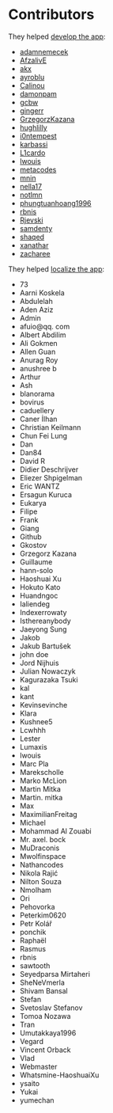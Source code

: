 # Contributors

They helped [develop the app](https://github.com/lwouis/alt-tab-macos/graphs/contributors):

* [adamnemecek](https://github.com/adamnemecek)
* [AfzalivE](https://github.com/AfzalivE)
* [akx](https://github.com/akx)
* [ayroblu](https://github.com/ayroblu)
* [Calinou](https://github.com/Calinou)
* [damonpam](https://github.com/damonpam)
* [gcbw](https://github.com/gcbw)
* [gingerr](https://github.com/gingerr)
* [GrzegorzKazana](https://github.com/GrzegorzKazana)
* [hughlilly](https://github.com/hughlilly)
* [i0ntempest](https://github.com/i0ntempest)
* [karbassi](https://github.com/karbassi)
* [L1cardo](https://github.com/L1cardo)
* [lwouis](https://github.com/lwouis)
* [metacodes](https://github.com/metacodes)
* [mnin](https://github.com/mnin)
* [nella17](https://github.com/nella17)
* [notlmn](https://github.com/notlmn)
* [phungtuanhoang1996](https://github.com/phungtuanhoang1996)
* [rbnis](https://github.com/rbnis)
* [Rjevski](https://github.com/Rjevski)
* [samdenty](https://github.com/samdenty)
* [shaqed](https://github.com/shaqed)
* [xanathar](https://github.com/xanathar)
* [zacharee](https://github.com/zacharee)

They helped [localize the app](https://poeditor.com/join/project/8AOEZ0eAZE):

* 73
* Aarni Koskela
* Abdulelah
* Aden Aziz
* Admin
* afuio@qq. com
* Albert Abdilim
* Ali Gokmen
* Allen Guan
* Anurag Roy
* anushree b
* Arthur
* Ash
* blanorama
* bovirus
* caduellery
* Caner İlhan
* Christian Keilmann
* Chun Fei Lung
* Dan
* Dan84
* David R
* Didier Deschrijver
* Eliezer Shpigelman
* Eric WANTZ
* Ersagun Kuruca
* Eukarya
* Filipe
* Frank
* Giang
* Github
* Gkostov
* Grzegorz Kazana
* Guillaume
* hann-solo
* Haoshuai Xu
* Hokuto Kato
* Huandngoc
* Ialiendeg
* Indexerrowaty
* Isthereanybody
* Jaeyong Sung
* Jakob
* Jakub Bartušek
* john doe
* Jord Nijhuis
* Julian Nowaczyk
* Kagurazaka Tsuki
* kal
* kant
* Kevinsevinche
* Klara
* Kushnee5
* Lcwhhh
* Lester
* Lumaxis
* lwouis
* Marc Pla
* Marekscholle
* Marko McLion
* Martin Mitka
* Martin. mitka
* Max
* MaximilianFreitag
* Michael
* Mohammad Al Zouabi
* Mr. axel. bock
* MuDraconis
* Mwolfinspace
* Nathancodes
* Nikola Rajić
* Nilton Souza
* Nmolham
* Ori
* Pehovorka
* Peterkim0620
* Petr Kolář
* ponchik
* Raphaël
* Rasmus
* rbnis
* sawtooth
* Seyedparsa Mirtaheri
* SheNeVmerla
* Shivam Bansal
* Stefan
* Svetoslav Stefanov
* Tomoa Nozawa
* Tran
* Umutakkaya1996
* Vegard
* Vincent Orback
* Vlad
* Webmaster
* Whatsmine-HaoshuaiXu
* ysaito
* Yukai
* yumechan
